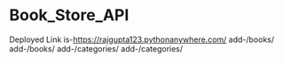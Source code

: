 # Book_Store_API
Deployed Link is-https://rajgupta123.pythonanywhere.com/
add-/books/
add-/books/<id>
add-/categories/
add-/categories/<id>

